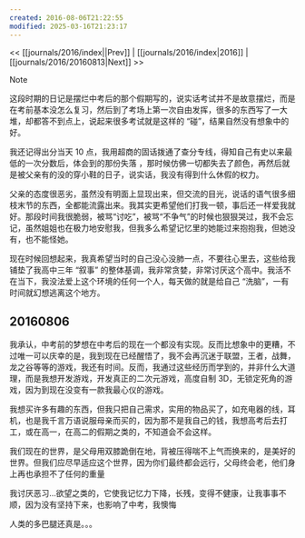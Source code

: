 ```yaml
---
created: 2016-08-06T21:22:55
modified: 2025-03-16T21:23:17
---
```


<< [[journals/2016/index||Prev]] | [[journals/2016/index|2016]] | [[journals/2016/20160813|Next]] >>

> [!note]
> 这段时期的日记是摆烂中考后的那个假期写的，说实话考试并不是故意摆烂，而是在考前基本没怎么复习，然后到了考场上第一次自由发挥，很多的东西写了一大堆，却都答不到点上，说起来很多考试就是这样的 “碰”，结果自然没有想象中的好。

我还记得出分当天 10 点，我用超商的固话拨通了查分专线，得知自己有史以来最低的一次分数后，体会到的那份失落 ，那时候仿佛一切都失去了颜色，再然后就是被父亲有的没的穿小鞋的日子，说实话，我没有得到什么休假的权力。

父亲的态度很恶劣，虽然没有明面上显现出来，但交流的目光，说话的语气很多细枝末节的东西，全都能流露出来。我其实更希望他们打我一顿，事后还一样爱我就好。那段时间我很脆弱，被骂“讨吃”，被骂“不争气”的时候也狠狠哭过，我不会忘记，虽然姐姐也在极力地安慰我，但我多么希望记忆里的她能过来抱抱我，但她没有，也不能怪她。

现在时候回想起来，我真希望当时的自己没心没肺一点，不要往心里去，这些给我铺垫了我高中三年 “叙事” 的整体基调，我非常贪婪，非常讨厌这个高中。我活不在当下，我没法爱上这个环境的任何一个人，每天做的就是给自己 “洗脑”，一有时间就幻想逃离这个地方。

## 20160806

我承认，中考前的梦想在中考后的现在一个都没有实现。反而比想象中的更糟，不过唯一可以庆幸的是，我到现在已经醒悟了，我不会再沉迷于联盟，王者，战舞，龙之谷等等的游戏，我还有时间。反而，我通过这些经历而学到的，并非什么大道理，而是我想开发游戏，开发真正的二次元游戏，高度自制 3D，无锁定死角的游戏，因为到现在没变有一款我最心仪的游戏。

我想买许多有趣的东西，但我只把自己需求，实用的物品买了，如充电器的线，耳机，也是我千言万语说服母亲而买的，因为那不是我自己的钱，我想高考后去打工，或在高一，在高二的假期之类的，不知道会不会这样。

我们现在的世界，是父母用双膝跪倒在地，背被压得喘不上气而换来的，是美好的世界。但我们应尽早适应这个世界，因为你们最终都会远行，父母终会老，他们身上再也承担不了任何的重量

我讨厌恶习…欲望之类的，它使我记忆力下降，长残，变得不健康，让我事事不顺，因为没有坚持下来，也影响了中考，我懊悔

人类的多巴腿还真是。。。
